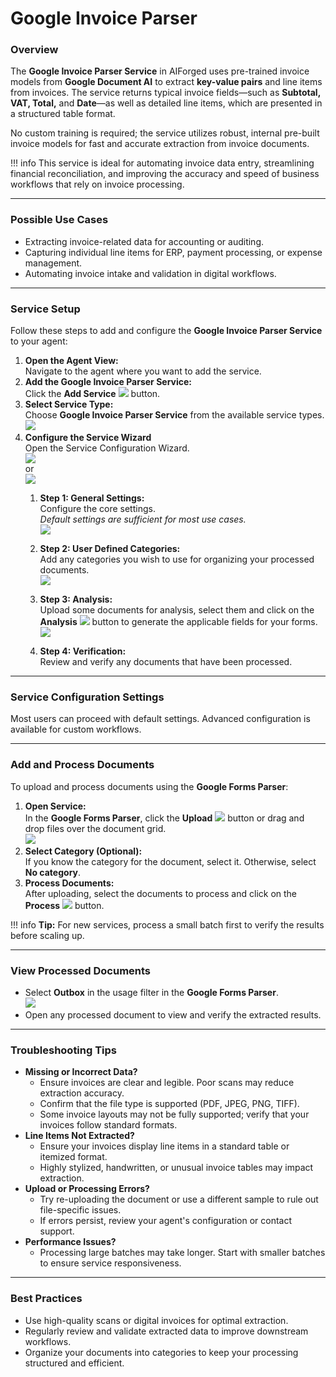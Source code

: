 # Google Invoice Parser

### Overview

The **Google Invoice Parser Service** in AIForged uses pre-trained invoice models from **Google Document AI** to extract **key-value pairs** and line items from invoices. The service returns typical invoice fields—such as **Subtotal, VAT, Total,** and **Date**—as well as detailed line items, which are presented in a structured table format.

No custom training is required; the service utilizes robust, internal pre-built invoice models for fast and accurate extraction from invoice documents.

!!! info
    This service is ideal for automating invoice data entry, streamlining financial reconciliation, and improving the accuracy and speed of business workflows that rely on invoice processing.

***

### Possible Use Cases

* Extracting invoice-related data for accounting or auditing.
* Capturing individual line items for ERP, payment processing, or expense management.
* Automating invoice intake and validation in digital workflows.

***

### Service Setup

Follow these steps to add and configure the **Google Invoice Parser Service** to your agent:

1. **Open the Agent View:**  
   Navigate to the agent where you want to add the service.  
2. **Add the Google Invoice Parser Service:**  
   Click the **Add Service** ![](../../assets/image%20%2815%29%20%281%29%20%281%29.png) button.  
3. **Select Service Type:**  
   Choose **Google Invoice Parser Service** from the available service types.  
   ![](../../assets/image%20%2814%29%20%281%29%20%281%29.png)  
4. **Configure the Service Wizard**  
    Open the Service Configuration Wizard.  
    ![](../../assets/image%20%2816%29%20%281%29%20%281%29.png)  
    or  
    ![](../../assets/image%20%2817%29%20%281%29%20%281%29.png)  
    1. &#x20;**Step 1: General Settings:**  
        Configure the core settings.  
        _Default settings are sufficient for most use cases._  
        ![](../../assets/image%20%2818%29%20%281%29%20%281%29.png)  

    2. **Step 2: User Defined Categories:**  
        Add any categories you wish to use for organizing your processed documents.  
        ![](../../assets/image%20%2819%29%20%281%29%20%281%29.png)  

    3. **Step 3: Analysis:**  
        Upload some documents for analysis, select them and click on the **Analysis** ![](../../assets/image%20%28125%29.png) button to generate the applicable fields for your forms.  
        ![](../../assets/image%20%2820%29%20%281%29%20%281%29.png)  

    4. **Step 4: Verification:**  
        Review and verify any documents that have been processed.&#x20;  

***

### Service Configuration Settings

Most users can proceed with default settings. Advanced configuration is available for custom workflows.

***

### Add and Process Documents

To upload and process documents using the **Google Forms Parser**:

1. **Open Service:**  
   In the **Google Forms Parser**, click the **Upload** ![](../../assets/image%20%288%29%20%281%29%20%281%29.png) button or drag and drop files over the document grid.  
   ![](../../assets/image%20%289%29%20%281%29%20%281%29.png)  
2. **Select Category (Optional):**  
   If you know the category for the document, select it. Otherwise, select **No category**.  
3. **Process Documents:**  
   After uploading, select the documents to process and click on the **Process** ![](../../assets/image%20%2810%29%20%281%29%20%281%29.png) button.  

!!! info
    **Tip:** For new services, process a small batch first to verify the results before scaling up.

***

### View Processed Documents

* Select **Outbox** in the usage filter in the **Google Forms Parser**.  
  ![](../../assets/image%20%2851%29.png)  
* Open any processed document to view and verify the extracted results.

***

### Troubleshooting Tips

* **Missing or Incorrect Data?**
    * Ensure invoices are clear and legible. Poor scans may reduce extraction accuracy.
    * Confirm that the file type is supported (PDF, JPEG, PNG, TIFF).
    * Some invoice layouts may not be fully supported; verify that your invoices follow standard formats.
* **Line Items Not Extracted?**
    * Ensure your invoices display line items in a standard table or itemized format.
    * Highly stylized, handwritten, or unusual invoice tables may impact extraction.
* **Upload or Processing Errors?**
    * Try re-uploading the document or use a different sample to rule out file-specific issues.
    * If errors persist, review your agent's configuration or contact support.
* **Performance Issues?**
    * Processing large batches may take longer. Start with smaller batches to ensure service responsiveness.

***

### Best Practices

* Use high-quality scans or digital invoices for optimal extraction.
* Regularly review and validate extracted data to improve downstream workflows.
* Organize your documents into categories to keep your processing structured and efficient.